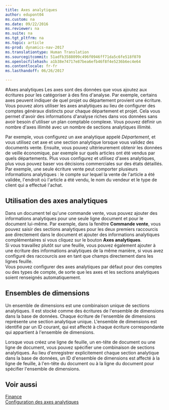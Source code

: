 ```yaml
---
title: Axes analytiques
author: edupont04
ms.custom: na
ms.date: 09/22/2016
ms.reviewer: na
ms.suite: na
ms.tgt_pltfrm: na
ms.topic: article
ms-prod: dynamics-nav-2017
ms.translationtype: Human Translation
ms.sourcegitcommit: 51adfb3588099c496f0946ff71da5c6fe518f070
ms.openlocfilehash: a1b38e74717e87bea6efb46f8f4e5236b6ec4e64
ms.contentlocale: fr-fr
ms.lasthandoff: 06/26/2017

---
```


#<a name="dimensions"></a>Axes analytiques
Les axes sont des données que vous ajoutez aux écritures pour les catégoriser à des fins d'analyse. Par exemple, certains axes peuvent indiquer de quel projet ou département provient une écriture.
Vous pouvez alors utiliser les axes analytiques au lieu de configurer des comptes généraux distincts pour chaque département et projet. Cela vous permet d'avoir des informations d'analyse riches dans vos données sans avoir besoin d'utiliser un plan comptable complexe.
Vous pouvez définir un nombre d'axes illimité avec un nombre de sections analytiques illimité.  

Par exemple, vous configurez un axe analytique appelé *Département*, et vous utilisez cet axe et une section analytique lorsque vous validez des documents vente. Ensuite, vous pouvez ultérieurement obtenir les données de veille économique, par exemple sur quels articles ont été vendus par quels départements.
Plus vous configurez et utilisez d'axes analytiques, plus vous pouvez baser vos décisions commerciales sur des états détaillés. Par exemple, une seule écriture vente peut comporter plusieurs informations analytiques : le compte sur lequel la vente de l'article a été validée, l'endroit où l'article a été vendu, le nom du vendeur et le type de client qui a effectué l'achat.  

## <a name="using-dimensions"></a>Utilisation des axes analytiques
Dans un document tel qu'une commande vente, vous pouvez ajouter des informations analytiques pour une seule ligne document et pour le document lui-même. Par exemple, dans la fenêtre **Commande vente**, vous pouvez saisir des sections analytiques pour les deux premiers raccourcis axe directement dans le document et ajouter des informations analytiques complémentaires si vous cliquez sur le bouton **Axes analytiques**.  
Si vous travaillez plutôt sur une feuille, vous pouvez également ajouter à une écriture des informations analytiques de la même manière, si vous avez configuré des raccourcis axe en tant que champs directement dans les lignes feuille.  
Vous pouvez configurer des axes analytiques par défaut pour des comptes ou des types de compte, de sorte que les axes et les sections analytiques soient renseignés automatiquement.  

## <a name="dimension-sets"></a>Ensembles de dimensions
Un ensemble de dimensions est une combinaison unique de sections analytiques. Il est stocké comme des écritures de l'ensemble de dimensions dans la base de données. Chaque écriture de l'ensemble de dimensions représente une section analytique unique. L'ensemble de dimensions est identifié par un ID courant, qui est affecté à chaque écriture correspondante qui appartient à l'ensemble de dimensions.  

Lorsque vous créez une ligne de feuille, un en-tête de document ou une ligne de document, vous pouvez spécifier une combinaison de sections analytiques. Au lieu d'enregistrer explicitement chaque section analytique dans la base de données, un ID d'ensemble de dimensions est affecté à la ligne de feuille, à l'en-tête du document ou à la ligne du document pour spécifier l'ensemble de dimensions.  

## <a name="see-also"></a>Voir aussi
[Finance](finance-setup.md)  
[Configuration des axes analytiques](finance-setup-setup-dimensions.md)  

